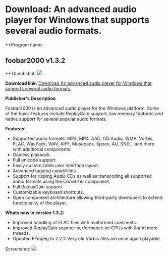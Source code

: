 # Download: An advanced audio player for Windows that supports several audio formats.

**Program name: 

## foobar2000 v1.3.2

  
**Thumbshot: ![](http://www.freewarefiles.com/screenshot/foobar2000_md.gif)   
  
**Download link:** [Download An advanced audio player for Windows that supports several audio formats.](http://freewares.boysofts.com/Foobar2000_program_13807.html)  
  


**Publisher's Description**  
  


Foobar2000 is an advanced audio player for the Windows platform. Some of the basic features include ReplayGain support, low memory footprint and native support for several popular audio formats. 

**Features:**

  * Supported audio formats: MP3, MP4, AAC, CD Audio, WMA, Vorbis, FLAC, WavPack, WAV, AIFF, Musepack, Speex, AU, SND... and more with additional components. 
  * Gapless playback. 
  * Full unicode support. 
  * Easily customizable user interface layout. 
  * Advanced tagging capabilities. 
  * Support for ripping Audio CDs as well as transcoding all supported audio formats using the Converter component. 
  * Full ReplayGain support. 
  * Customizable keyboard shortcuts. 
  * Open component architecture allowing third-party developers to extend functionality of the player. 

**Whats new in version 1.3.2:**

  * Improved handling of FLAC files with malformed cuesheets. 
  * Improved ReplayGain scanner performance on CPUs with 8 and more threads. 
  * Updated FFmpeg to 2.2.1: Very old Vorbis files are once again playable. 

  
  
Screenshot: ![](http://www.freewarefiles.com/screenshot/foobar2000.gif)
